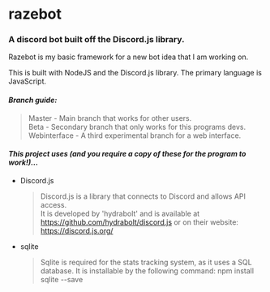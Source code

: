 # razebot
### A discord bot built off the Discord.js library.

Razebot is my basic framework for a new bot idea that I am working on.

This is built with NodeJS and the Discord.js library.
The primary language is JavaScript.

#### *Branch guide:*
> Master - Main branch that works for other users.   
> Beta - Secondary branch that only works for this programs devs.   
> Webinterface - A third experimental branch for a web interface.   

#### *This project uses (and you require a copy of these for the program to work!)...*
* Discord.js
  > Discord.js is a library that connects to Discord and allows API access.   
  > It is developed by 'hydrabolt' and is available at https://github.com/hydrabolt/discord.js or on their website: https://discord.js.org/
* sqlite
  > Sqlite is required for the stats tracking system, as it uses a SQL database.
  > It is installable by the following command: npm install sqlite --save
